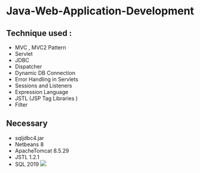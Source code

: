 # Java-Web-Application-Development
## Technique used : 
+ MVC , MVC2 Pattern
+ Servlet
+ JDBC
+ Dispatcher
+ Dynamic DB Connection
+ Error Handling in Servlets
+ Sessions and Listeners
+ Expression Language
+ JSTL (JSP Tag Libraries )
+ Filter
## Necessary 
+ sqljdbc4.jar
+ Netbeans 8
+ ApacheTomcat 8.5.29
+ JSTL 1.2.1
+ SQL 2019
<img src="![image](https://github.com/user-attachments/assets/b126d8e4-44a8-42f5-a39d-b71a86c2a2a2)
">
